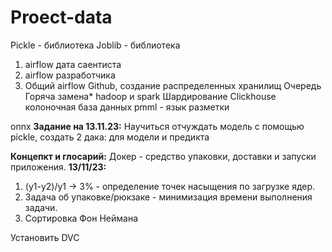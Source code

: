 # Proect-data

Pickle - библиотека
Joblib - библиотека
  1. airflow дата саентиста
  2. airflow разработчика
  3. Общий airflow
Github, создание распределенных хранилищ
Очередь
Горяча замена*
hadoop и spark
Шардирование
Clickhouse
колоночная база данных
pmml - язык разметки

onnx
**Задание на 13.11.23:**
Научиться отчуждать модель с помощью pickle, создать 2 дака: для модели и предикта

**Концепкт и глосарий:**
Докер - средство упаковки, доставки и запуски приложения.
**13/11/23:**
1. (y1-y2)/y1 -> 3% - определение точек насыщения по загрузке ядер.
2. Задача об упаковке/рюкзаке - минимизация времени выполнения задачи.
3. Сортировка Фон Неймана

Установить DVC
